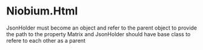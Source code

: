 # Niobium.Html

JsonHolder must become an object and refer to the parent object to provide the path to the property
Matrix and JsonHolder should have base class to refere to each other as a parent